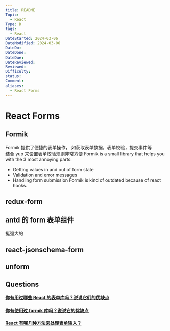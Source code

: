 ```yaml
---
title: README
Topic:
  - React
Type: D
tags:
  - React
DateStarted: 2024-03-06
DateModified: 2024-03-06
DateDo:
DateDone:
DateDue:
DateReviewed:
Reviewed:
Difficulty:
status:
Comment:
aliases:
  - React Forms
---
```


# React Forms

## Formik

Formik 提供了便捷的表单操作， 如获取表单数据，表单校验，提交事件等  
结合 yup 来设置表单校验规则非常方便
Formik is a small library that helps you with the 3 most annoying parts:

- Getting values in and out of form state
- Validation and error messages
- Handling form submission
  Formik is kind of outdated because of react hooks.

## redux-form

## antd 的 form 表单组件

挺强大的

## react-jsonschema-form

## unform

## Questions

#### [你有用过哪些 React 的表单库吗？说说它们的优缺点](https://github.com/haizlin/fe-interview/issues/901)

#### [你有使用过 formik 库吗？说说它的优缺点](https://github.com/haizlin/fe-interview/issues/923)

#### [React 有哪几种方法来处理表单输入？](https://github.com/haizlin/fe-interview/issues/716)
